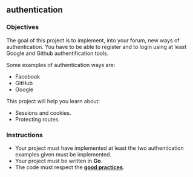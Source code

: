 ## authentication

### Objectives

The goal of this project is to implement, into your forum, new ways of authentication. You have to be able to register and to login using at least Google and Github authentification tools.

Some examples of authentication ways are:

- Facebook
- GitHub
- Google

This project will help you learn about:

- Sessions and cookies.
- Protecting routes.

### Instructions

- Your project must have implemented at least the two authentication examples given must be implemented.
- Your project must be written in **Go**.
- The code must respect the [**good practices**](https://public.01-edu.org/subjects/good-practices.en).
